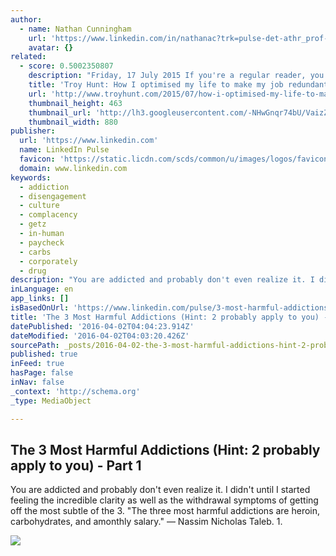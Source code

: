 ```yaml
---
author:
  - name: Nathan Cunningham
    url: 'https://www.linkedin.com/in/nathanac?trk=pulse-det-athr_prof-art_hdr'
    avatar: {}
related:
  - score: 0.5002350807
    description: "Friday, 17 July 2015 If you're a regular reader, you may have noticed a rather major job change on my behalf recently. The day to day office grind has gone and corporate life is now well and truly behind me, where it will firmly stay."
    title: 'Troy Hunt: How I optimised my life to make my job redundant'
    url: 'http://www.troyhunt.com/2015/07/how-i-optimised-my-life-to-make-my-job.html'
    thumbnail_height: 463
    thumbnail_url: 'http://lh3.googleusercontent.com/-NHwGnqr74bU/VaizZmk4MmI/AAAAAAAAIKI/gWypLmQ60Vc/w1200-h630-p-nu/9C87C099-0F8C-4EE2-A9C3-DE8A663053B6%25255B1%25255D.jpg?imgmax=800'
    thumbnail_width: 880
publisher:
  url: 'https://www.linkedin.com'
  name: LinkedIn Pulse
  favicon: 'https://static.licdn.com/scds/common/u/images/logos/favicons/v1/favicon.ico'
  domain: www.linkedin.com
keywords:
  - addiction
  - disengagement
  - culture
  - complacency
  - getz
  - in-human
  - paycheck
  - carbs
  - corporately
  - drug
description: "You are addicted and probably don't even realize it. I didn't until I started feeling the incredible clarity as well as the withdrawal symptoms of getting off the most subtle of the 3. \"The three most harmful addictions are heroin, carbohydrates, and amonthly salary.\" ― Nassim Nicholas Taleb. 1."
inLanguage: en
app_links: []
isBasedOnUrl: 'https://www.linkedin.com/pulse/3-most-harmful-addictions-hint-2-probably-apply-you-cunningham'
title: 'The 3 Most Harmful Addictions (Hint: 2 probably apply to you) - Part 1'
datePublished: '2016-04-02T04:04:23.914Z'
dateModified: '2016-04-02T04:03:20.426Z'
sourcePath: _posts/2016-04-02-the-3-most-harmful-addictions-hint-2-probably-apply-to-you.md
published: true
inFeed: true
hasPage: false
inNav: false
_context: 'http://schema.org'
_type: MediaObject

---
```

<article style=""><h1>The 3 Most Harmful Addictions (Hint: 2 probably apply to you) - Part 1</h1><p>You are addicted and probably don't even realize it. I didn't until I started feeling the incredible clarity as well as the withdrawal symptoms of getting off the most subtle of the 3. "The three most harmful addictions are heroin, carbohydrates, and amonthly salary." ― Nassim Nicholas Taleb. 1.</p><img src="https://media.licdn.com/mpr/mpr/AAEAAQAAAAAAAAO9AAAAJDg3NzEzMDc3LWRhM2YtNDI1Mi05M2Q3LTBlN2ExOWMyMTBhOQ.jpg" /></article>